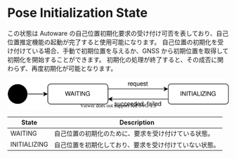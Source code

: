 # Pose Initialization State

この状態は Autoware の自己位置初期化要求の受け付け可否を表しており、自己位置推定機能の起動が完了すると使用可能になります。
自己位置の初期化を受け付けている場合、手動で初期位置を与えるか、GNSS から初期位置を取得して初期化を開始することができます。
初期化の処理が終了すると、その成否に関わらず、再度初期化が可能となります。

![pose-initialization-state](./pose-initialization-state.drawio.svg)

| State        | Description                                            |
| ------------ | ------------------------------------------------------ |
| WAITING      | 自己位置の初期化のために、要求を受け付けている状態。   |
| INITIALIZING | 自己位置を初期化しており、要求を受け付けていない状態。 |
